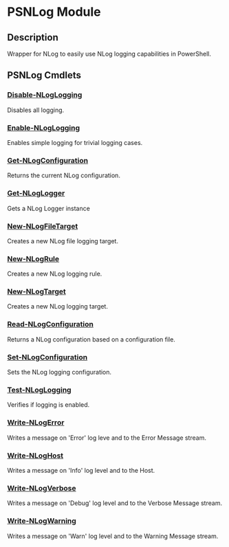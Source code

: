 ﻿---
Module Name: PSNLog
Module Guid: fe52b5c2-b2f8-4804-87c6-8606410b8f7d
Download Help Link: https://github.com/MaikKoster/PSNLog//blob/master/docs/PSNLog.md
Help Version: 0.2.4
Locale: en-US
---

# PSNLog Module
## Description
Wrapper for NLog to easily use NLog logging capabilities in PowerShell.

## PSNLog Cmdlets
### [Disable-NLogLogging](Disable-NLogLogging.md)
Disables all logging.

### [Enable-NLogLogging](Enable-NLogLogging.md)
Enables simple logging for trivial logging cases.

### [Get-NLogConfiguration](Get-NLogConfiguration.md)
Returns the current NLog configuration.

### [Get-NLogLogger](Get-NLogLogger.md)
Gets a NLog Logger instance

### [New-NLogFileTarget](New-NLogFileTarget.md)
Creates a new NLog file logging target.

### [New-NLogRule](New-NLogRule.md)
Creates a new NLog logging rule.

### [New-NLogTarget](New-NLogTarget.md)
Creates a new NLog logging target.

### [Read-NLogConfiguration](Read-NLogConfiguration.md)
Returns a NLog configuration based on a configuration file.

### [Set-NLogConfiguration](Set-NLogConfiguration.md)
Sets the NLog logging configuration.

### [Test-NLogLogging](Test-NLogLogging.md)
Verifies if logging is enabled.

### [Write-NLogError](Write-NLogError.md)
Writes a message on 'Error' log leve and to the Error Message stream.

### [Write-NLogHost](Write-NLogHost.md)
Writes a message on 'Info' log level and to the Host.

### [Write-NLogVerbose](Write-NLogVerbose.md)
Writes a message on 'Debug' log level and to the Verbose Message stream.

### [Write-NLogWarning](Write-NLogWarning.md)
Writes a message on 'Warn' log level and to the Warning Message stream.


